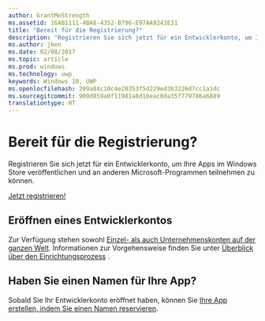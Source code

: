 ```yaml
---
author: GrantMeStrength
ms.assetid: 16AB1111-4BA8-4352-B796-E97AA9243E31
title: "Bereit für die Registrierung?"
description: "Registrieren Sie sich jetzt für ein Entwicklerkonto, um Ihre Apps im Windows Store veröffentlichen und an anderen Microsoft-Programmen teilnehmen zu können."
ms.author: jken
ms.date: 02/08/2017
ms.topic: article
ms.prod: windows
ms.technology: uwp
keywords: Windows 10, UWP
ms.openlocfilehash: 399a84c10c4e28353f5d229ed3b3226d7cc1a1dc
ms.sourcegitcommit: 909d859a0f11981a8d1beac0da35f779786a6889
translationtype: HT
---
```

# <a name="ready-to-sign-up"></a>Bereit für die Registrierung?

Registrieren Sie sich jetzt für ein Entwicklerkonto, um Ihre Apps im Windows Store veröffentlichen und an anderen Microsoft-Programmen teilnehmen zu können.

[Jetzt registrieren!](http://go.microsoft.com/fwlink/p/?LinkId=615100)

## <a name="opening-your-developer-account"></a>Eröffnen eines Entwicklerkontos

Zur Verfügung stehen sowohl [Einzel- als auch Unternehmenskonten auf der ganzen Welt](../publish/account-types-locations-and-fees.md). Informationen zur Vorgehensweise finden Sie unter [Überblick über den Einrichtungsprozess](../publish/opening-a-developer-account.md) .

## <a name="have-a-name-for-your-app"></a>Haben Sie einen Namen für Ihre App?

Sobald Sie Ihr Entwicklerkonto eröffnet haben, können Sie [Ihre App erstellen, indem Sie einen Namen reservieren](https://msdn.microsoft.com/library/windows/apps/JJ657967).

